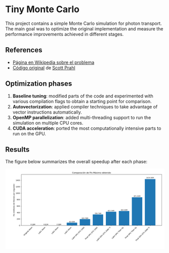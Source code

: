 # Tiny Monte Carlo

This project contains a simple Monte Carlo simulation for photon transport. The main goal was to optimize the original implementation and measure the performance improvements achieved in different stages.

## References
- [Página en Wikipedia sobre el problema](https://en.wikipedia.org/wiki/Monte_Carlo_method_for_photon_transport)
- [Código original](https://omlc.org/software/mc/) de [Scott Prahl](https://omlc.org/~prahl/)

## Optimization phases
1. **Baseline tuning**: modified parts of the code and experimented with various compilation flags to obtain a starting point for comparison.
2. **Autovectorization**: applied compiler techniques to take advantage of vector instructions automatically.
3. **OpenMP parallelization**: added multi-threading support to run the simulation on multiple CPU cores.
4. **CUDA acceleration**: ported the most computationally intensive parts to run on the GPU.

## Results
The figure below summarizes the overall speedup after each phase:

![Comparación de speedup](results/lab4/comparacion_final_after_entrega.png)
